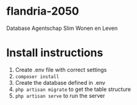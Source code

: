 # flandria-2050
Database Agentschap Slim Wonen en Leven

# Install instructions
1. Create .env file with correct settings
2. `composer install`
3. Create the database defined in .env
4. `php artisan migrate` to get the table structure
5. `php artisan serve` to run the server
